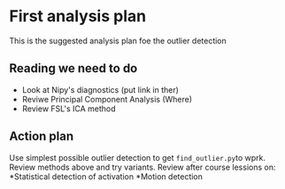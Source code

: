 # First analysis plan

This is the suggested analysis plan foe the outlier detection

## Reading we need to do

* Look at Nipy's diagnostics (put link in ther)
* Reviwe Principal Component Analysis (Where)
* Review FSL's ICA method

## Action plan

Use simplest possible outlier detection to get `find_outlier.py`to wprk.
Review methods above and try variants.
Review after course lessions on:
    *Statistical detection of activation
    *Motion detection

